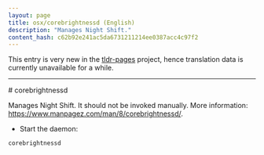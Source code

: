 ```yaml
---
layout: page
title: osx/corebrightnessd (English)
description: "Manages Night Shift."
content_hash: c62b92e241ac5da6731211214ee0387acc4c97f2
---
```


This entry is very new in the [tldr-pages](https://github.com/tldr-pages/tldr) project, hence translation data is currently unavailable for a while.

<hr># corebrightnessd

Manages Night Shift.
It should not be invoked manually.
More information: <https://www.manpagez.com/man/8/corebrightnessd/>.

- Start the daemon:

`corebrightnessd`
